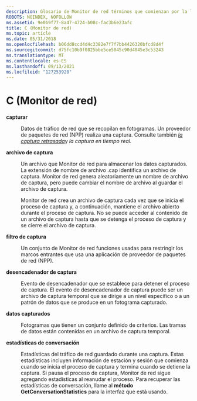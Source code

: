```yaml
---
description: Glosario de Monitor de red términos que comienzan por la letra C.
ROBOTS: NOINDEX, NOFOLLOW
ms.assetid: 9e0b9f77-8a47-4724-b08c-fac3b6e23afc
title: C (Monitor de red)
ms.topic: article
ms.date: 05/31/2018
ms.openlocfilehash: b06dd8ccd4d4c3382e7f7f7bb4426320bfcd8d4f
ms.sourcegitcommit: d75fc10b9f0825bbe5ce5045c90d4045e3c53243
ms.translationtype: MT
ms.contentlocale: es-ES
ms.lasthandoff: 09/13/2021
ms.locfileid: "127253928"
---
```

# <a name="c-network-monitor"></a>C (Monitor de red)

<dl> <dt>

<span id="_netmon_capture_gly"></span><span id="_NETMON_CAPTURE_GLY"></span>**capturar**
</dt> <dd>

Datos de tráfico de red que se recopilan en fotogramas. Un proveedor de paquetes de red (NPP) realiza una captura. Consulte también [*la captura retrasada*](d.md)y *la captura en tiempo real.*

</dd> <dt>

<span id="_netmon_capture_file_gly"></span><span id="_NETMON_CAPTURE_FILE_GLY"></span>**archivo de captura**
</dt> <dd>

Un archivo que Monitor de red para almacenar los datos capturados. La extensión de nombre de archivo .cap identifica un archivo de captura. Monitor de red genera aleatoriamente un nombre de archivo de captura, pero puede cambiar el nombre de archivo al guardar el archivo de captura.

Monitor de red crea un archivo de captura cada vez que se inicia el proceso de captura y, a continuación, mantiene el archivo abierto durante el proceso de captura. No se puede acceder al contenido de un archivo de captura hasta que se detenga el proceso de captura y se cierre el archivo de captura.

</dd> <dt>

<span id="_netmon_capture_filter_gly"></span><span id="_NETMON_CAPTURE_FILTER_GLY"></span>**filtro de captura**
</dt> <dd>

Un conjunto de Monitor de red funciones usadas para restringir los marcos entrantes que usa una aplicación de proveedor de paquetes de red (NPP).

</dd> <dt>

<span id="_netmon_capture_trigger_gly"></span><span id="_NETMON_CAPTURE_TRIGGER_GLY"></span>**desencadenador de captura**
</dt> <dd>

Evento de desencadenador que se establece para detener el proceso de captura. El evento de desencadenador de captura puede ser un archivo de captura temporal que se dirige a un nivel específico o a un patrón de datos que se produce en un fotograma capturado.

</dd> <dt>

<span id="_netmon_captured_data_gly"></span><span id="_NETMON_CAPTURED_DATA_GLY"></span>**datos capturados**
</dt> <dd>

Fotogramas que tienen un conjunto definido de criterios. Las tramas de datos están contenidas en un archivo de captura temporal.

</dd> <dt>

<span id="_netmon_conversation_statistics_gly"></span><span id="_NETMON_CONVERSATION_STATISTICS_GLY"></span>**estadísticas de conversación**
</dt> <dd>

Estadísticas del tráfico de red guardado durante una captura. Estas estadísticas incluyen información de estación y sesión que comienza cuando se inicia el proceso de captura y termina cuando se detiene la captura. Si pausa el proceso de captura, Monitor de red sigue agregando estadísticas al reanudar el proceso. Para recuperar las estadísticas de conversación, llame al **método GetConversationStatistics** para la interfaz que está usando.

</dd> </dl>

 

 



